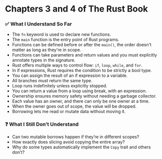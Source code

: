 # Chapters 3 and 4 of The Rust Book

### ✅ What I Understand So Far
- The `fn` keyword is used to declare new functions.
- The `main` function is the entry point of Rust programs.
- Functions can be defined before or after the `main()`, the order doesn't matter as long as they're in scope.
- Functions can take parameters and return values and you must explicitly annotate types in the signature.
- Rust offers multiple ways to control flow: `if`, `loop`, `while`, and `for`.
- In if expressions, Rust requires the condition to be strictly a bool type.
- You can assign the result of an if expression to a variable.
- All branches must return the same type.
- Loop runs indefinitely unless explicitly stopped.
- You can return a value from a loop using break, with an expression.
- Ownership ensures memory safety without needing a garbage collector.
- Each value has an owner, and there can only be one owner at a time.
- When the owner goes out of scope, the value will be dropped.
- Borrowing lets me read or mutate data without moving it.

### ❓ What I Still Don’t Understand
- Can two mutable borrows happen if they’re in different scopes?
- How exactly does slicing avoid copying the entire array?
- Why do some types automatically implement the `Copy` trait and others don’t?